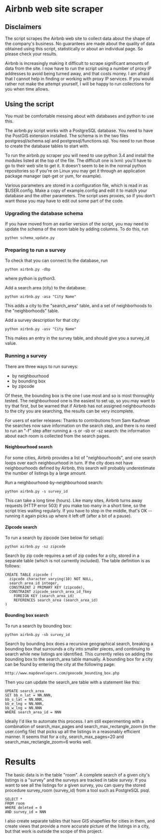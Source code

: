 # Airbnb web site scraper

## Disclaimers

The script scrapes the Airbnb web site to collect data about the shape of the company's business. No guarantees are made about the quality of data obtained using this script, statistically or about an individual page. So please check your results.

Airbnb is increasingly making it difficult to scrape significant amounts of data from the site. I now have to run the script using a number of proxy IP addresses to avoid being turned away, and that costs money. I am afraid that I cannot help in finding or working with proxy IP services. If you would rather not make the attempt yourself, I will be happy to run collections for you when time allows.

## Using the script

You must be comfortable messing about with databases and python to use this.

The airbnb.py script works with a PostgreSQL database. You need to have the PostGIS extension installed. The schema is in the two files postgresql/schema.sql and postgresql/functions.sql. You need to run those to create the database tables to start with.

To run the airbnb.py scraper you will need to use python 3.4 and install the modules listed at the top of the file. The difficult one is lxml: you'll have to go to their web site to get it. It doesn't seem to be in the normal python repositories so if you're on Linux you may get it through an application package manager (apt-get or yum, for example).

Various parameters are stored in a configuration file, which is read in as \$USER.config. Make a copy of example.config and edit it to match your database and the other parameters. The script uses proxies, so if you don't want those you may have to edit out some part of the code.

### Upgrading the database schema

If you have moved from an earlier version of the script, you may need to 
update the schema of the room table by adding columns. To do this, run 

    python schema_update.py

### Preparing to run a survey

To check that you can connect to the database, run

    python airbnb.py -dbp

where python is python3.

Add a search area (city) to the database:

    python airbnb.py -asa "City Name"

This adds a city to the "search_area" table, and a set of neighborhoods to the "neighborhoods" table.

Add a survey description for that city:

    python airbnb.py -asv "City Name"

This makes an entry in the survey table, and should give you a survey_id value.

### Running a survey 

There are three ways to run surveys:
- by neighbourhood
- by bounding box
- by zipcode

Of these, the bounding box is the one I use most and so is most thoroughly tested. The neighbourhood one is the easiest to set up, so you may want to try that first, but be warned that if Airbnb has not assigned neighbourhoods to the city you are searching, the results can be very incomplete.

For users of earlier releases: Thanks to contributions from Sam Kaufman the searches now save information on the search step, and there is no need to run an "-f" step after running a -s or -sb or -sz search: the information about each room is collected from the search pages.

#### Neighbourhood search

For some cities, Airbnb provides a list of "neighbourhoods", and one search loops over each neighbourhood in turn. If the city does not have neighbourhoods defined by Airbnb, this search will probably underestimate the number of listings by a large amount.

Run a neighbourhood-by-neighbourhood search:

    python airbnb.py -s survey_id

This can take a long time (hours). Like many sites, Airbnb turns away requests (HTTP error 503) if you make too many in a short time, so the script tries waiting regularly. If you have to stop in the middle, that's OK -- running it again picks up where it left off (after a bit of a pause).

#### Zipcode search

To run a search by zipcode (see below for setup):

    python airbnb.py -sz zipcode

Search by zip code requires a set of zip codes for a city, stored in a separate table (which is not currently included). The table definition is 
as follows:

```
CREATE TABLE zipcode (
  zipcode character varying(10) NOT NULL,
  search_area_id integer,
  CONSTRAINT z PRIMARY KEY (zipcode),
  CONSTRAINT zipcode_search_area_id_fkey 
    FOREIGN KEY (search_area_id) 
    REFERENCES search_area (search_area_id)
)
```

#### Bounding box search

To run a search by bounding box:

    python airbnb.py -sb survey_id

Search by bounding box does a recursive geographical search, breaking a bounding box that surrounds a city into smaller pieces, and continuing to search while new listings are identified. This currently relies on adding the bounding box to the search_area table manually. A bounding box for a city can be found by entering the city at the following page:

    http://www.mapdevelopers.com/geocode_bounding_box.php

Then you can update the search_are table with a statement like this:

```
UPDATE search_area
SET bb_n_lat = NN.NNN,
bb_s_lat = NN.NNN,
bb_e_lng = NN.NNN,
bb_w_lng = NN.NNN
WHERE search_area_id = NNN
```

Ideally I'd like to automate this process. I am still experimenting with a combination of search_max_pages and search_max_rectangle_zoom (in the user.config file) that picks up all the listings in a reasonably efficient manner. It seems that for a city, search_max_pages=20 and search_max_rectangle_zoom=6 works well.


# Results

The basic data is in the table "room". A complete search of a given city's listings is a "survey" and the surveys are tracked in table *survey*. If you want to see all the listings for a given survey, you can query the stored procedure survey_room (survey_id) from a tool such as PostgreSQL psql.

```
SELECT *
FROM room
WHERE deleted = 0
AND survey_id = NNN
```

I also create separate tables that have GIS shapefiles for cities in them, and create views that provide a more accurate picture of the listings in a city, but that work is outside the scope of this project.
